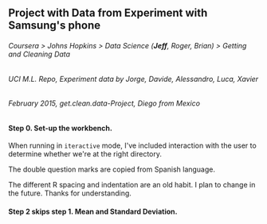 ## Project with Data from Experiment with Samsung's phone
###### Coursera > Johns Hopkins > Data Science (**Jeff**, Roger, Brian) > Getting and Cleaning Data
###### UCI M.L. Repo, Experiment data by Jorge, Davide, Alessandro, Luca, Xavier
###### February 2015, get.clean.data-Project, Diego from Mexico

#### Step 0. Set-up the workbench.
When running in `iteractive` mode, I've included interaction with the user to determine whether we're at the right directory.

The double question marks are copied from Spanish language.

The different R spacing and indentation are an old habit.  I plan to change in the future.  Thanks for understanding. 

#### Step 2 skips step 1.  Mean and Standard Deviation. 



